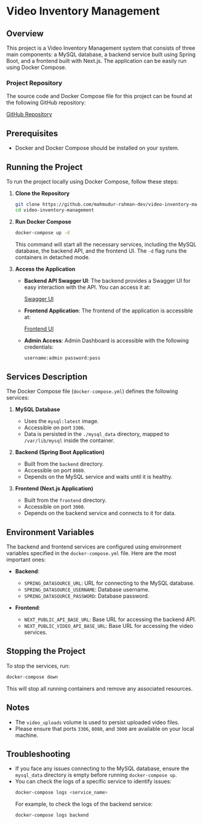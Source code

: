 # Video Inventory Management

## Overview

This project is a Video Inventory Management system that consists of three main components: a MySQL database, a backend service built using Spring Boot, and a frontend built with Next.js. The application can be easily run using Docker Compose.

### Project Repository
The source code and Docker Compose file for this project can be found at the following GitHub repository:

[GitHub Repository](https://github.com/mahmudur-rahman-dev/video-inventory-management)

## Prerequisites
- Docker and Docker Compose should be installed on your system.

## Running the Project
To run the project locally using Docker Compose, follow these steps:

1. **Clone the Repository**
   ```sh
   git clone https://github.com/mahmudur-rahman-dev/video-inventory-management.git
   cd video-inventory-management
   ```

2. **Run Docker Compose**
   ```sh
   docker-compose up -d
   ```
   This command will start all the necessary services, including the MySQL database, the backend API, and the frontend UI. The `-d` flag runs the containers in detached mode.

3. **Access the Application**

   - **Backend API Swagger UI**: The backend provides a Swagger UI for easy interaction with the API. You can access it at:
     
     [Swagger UI](http://localhost:8080/swagger-ui/index.html#)
   
   - **Frontend Application**: The frontend of the application is accessible at:
     
     [Frontend UI](http://localhost:3000)

   - **Admin Access**: Admin Dashboard is accessible with the following credentials:
     
     ```sh
     username:admin password:pass
     ```

## Services Description

The Docker Compose file (`docker-compose.yml`) defines the following services:

1. **MySQL Database**
   - Uses the `mysql:latest` image.
   - Accessible on port `3306`.
   - Data is persisted in the `./mysql_data` directory, mapped to `/var/lib/mysql` inside the container.

2. **Backend (Spring Boot Application)**
   - Built from the `backend` directory.
   - Accessible on port `8080`.
   - Depends on the MySQL service and waits until it is healthy.

3. **Frontend (Next.js Application)**
   - Built from the `frontend` directory.
   - Accessible on port `3000`.
   - Depends on the backend service and connects to it for data.

## Environment Variables

The backend and frontend services are configured using environment variables specified in the `docker-compose.yml` file. Here are the most important ones:

- **Backend**:
  - `SPRING_DATASOURCE_URL`: URL for connecting to the MySQL database.
  - `SPRING_DATASOURCE_USERNAME`: Database username.
  - `SPRING_DATASOURCE_PASSWORD`: Database password.

- **Frontend**:
  - `NEXT_PUBLIC_API_BASE_URL`: Base URL for accessing the backend API.
  - `NEXT_PUBLIC_VIDEO_API_BASE_URL`: Base URL for accessing the video services.

## Stopping the Project
To stop the services, run:
```sh
docker-compose down
```
This will stop all running containers and remove any associated resources.

## Notes
- The `video_uploads` volume is used to persist uploaded video files.
- Please ensure that ports `3306`, `8080`, and `3000` are available on your local machine.

## Troubleshooting
- If you face any issues connecting to the MySQL database, ensure the `mysql_data` directory is empty before running `docker-compose up`.
- You can check the logs of a specific service to identify issues:
  ```sh
  docker-compose logs <service_name>
  ```
  For example, to check the logs of the backend service:
  ```sh
  docker-compose logs backend
  ```



